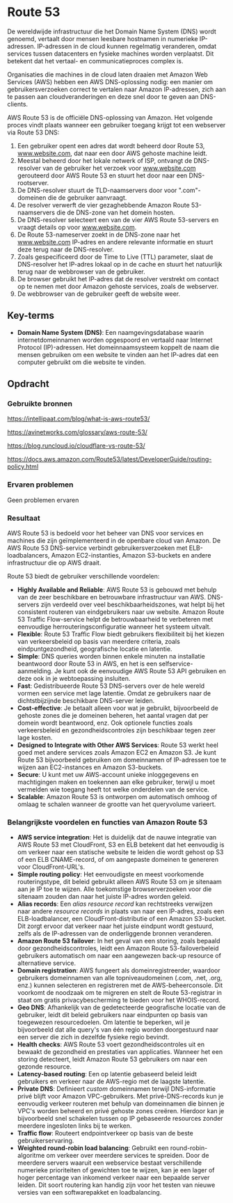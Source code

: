 # Route 53
De wereldwijde infrastructuur die het Domain Name System (DNS) wordt genoemd, vertaalt door mensen leesbare hostnamen in numerieke IP-adressen. IP-adressen in de cloud kunnen regelmatig veranderen, omdat services tussen datacenters en fysieke machines worden verplaatst. Dit betekent dat het vertaal- en communicatieproces complex is.

Organisaties die machines in de cloud laten draaien met Amazon Web Services (AWS) hebben een AWS DNS-oplossing nodig: een manier om gebruikersverzoeken correct te vertalen naar Amazon IP-adressen, zich aan te passen aan cloudveranderingen en deze snel door te geven aan DNS-clients.

AWS Route 53 is de officiële DNS-oplossing van Amazon. Het volgende proces vindt plaats wanneer een gebruiker toegang krijgt tot een webserver via Route 53 DNS:

1. Een gebruiker opent een adres dat wordt beheerd door Route 53, www.website.com, dat naar een door AWS gehoste machine leidt.
2. Meestal beheerd door het lokale netwerk of ISP, ontvangt de DNS-resolver van de gebruiker het verzoek voor www.website.com gerouteerd door AWS Route 53 en stuurt het door naar een DNS-rootserver.
3. De DNS-resolver stuurt de TLD-naamservers door voor ".com"-domeinen die de gebruiker aanvraagt.
4. De resolver verwerft de vier gezaghebbende Amazon Route 53-naamservers die de DNS-zone van het domein hosten.
5. De DNS-resolver selecteert een van de vier AWS Route 53-servers en vraagt details op voor www.website.com.
6. De Route 53-nameserver zoekt in de DNS-zone naar het www.website.com IP-adres en andere relevante informatie en stuurt deze terug naar de DNS-resolver.
7. Zoals gespecificeerd door de Time to Live (TTL) parameter, slaat de DNS-resolver het IP-adres lokaal op in de cache en stuurt het natuurlijk terug naar de webbrowser van de gebruiker.
8. De browser gebruikt het IP-adres dat de resolver verstrekt om contact op te nemen met door Amazon gehoste services, zoals de webserver.
9. De webbrowser van de gebruiker geeft de website weer.

## Key-terms

- **Domain Name System (DNS)**: Een naamgevingsdatabase waarin internetdomeinnamen worden opgespoord en vertaald naar Internet Protocol (IP)-adressen. Het domeinnaamsysteem koppelt de naam die mensen gebruiken om een website te vinden aan het IP-adres dat een computer gebruikt om die website te vinden.

## Opdracht
### Gebruikte bronnen

https://intellipaat.com/blog/what-is-aws-route53/

https://avinetworks.com/glossary/aws-route-53/

https://blog.runcloud.io/cloudflare-vs-route-53/

https://docs.aws.amazon.com/Route53/latest/DeveloperGuide/routing-policy.html

### Ervaren problemen
Geen problemen ervaren

### Resultaat

AWS Route 53 is bedoeld voor het beheer van DNS voor services en machines die zijn geïmplementeerd in de openbare cloud van Amazon. De AWS Route 53 DNS-service verbindt gebruikersverzoeken met ELB-loadbalancers, Amazon EC2-instanties, Amazon S3-buckets en andere infrastructuur die op AWS draait.

Route 53 biedt de gebruiker verschillende voordelen:

- **Highly Available and Reliable**: AWS Route 53 is gebouwd met behulp van de zeer beschikbare en betrouwbare infrastructuur van AWS. DNS-servers zijn verdeeld over veel beschikbaarheidszones, wat helpt bij het consistent routeren van eindgebruikers naar uw website. Amazon Route 53 Traffic Flow-service helpt de betrouwbaarheid te verbeteren met eenvoudige herrouteringsconfiguratie wanneer het systeem uitvalt.
- **Flexible**: Route 53 Traffic Flow biedt gebruikers flexibiliteit bij het kiezen van verkeersbeleid op basis van meerdere criteria, zoals eindpuntgezondheid, geografische locatie en latentie.
- **Simple**: DNS queries worden binnen enkele minuten na installatie beantwoord door Route 53 in AWS, en het is een selfservice-aanmelding. Je kunt ook de eenvoudige AWS Route 53 API gebruiken en deze ook in je webtoepassing insluiten.
- **Fast**: Gedistribueerde Route 53 DNS-servers over de hele wereld vormen een service met lage latentie. Omdat ze gebruikers naar de dichtstbijzijnde beschikbare DNS-server leiden.
- **Cost-effective**: Je betaalt alleen voor wat je gebruikt, bijvoorbeeld de gehoste zones die je domeinen beheren, het aantal vragen dat per domein wordt beantwoord, enz. Ook optionele functies zoals verkeersbeleid en gezondheidscontroles zijn beschikbaar tegen zeer lage kosten.
- **Designed to Integrate with Other AWS Services**: Route 53 werkt heel goed met andere services zoals Amazon EC2 en Amazon S3. Je kunt Route 53 bijvoorbeeld gebruiken om domeinnamen of IP-adressen toe te wijzen aan EC2-instances en Amazon S3-buckets.
- **Secure**: U kunt met uw AWS-account unieke inloggegevens en machtigingen maken en toekennen aan elke gebruiker, terwijl u moet vermelden wie toegang heeft tot welke onderdelen van de service.
- **Scalable**: Amazon Route 53 is ontworpen om automatisch omhoog of omlaag te schalen wanneer de grootte van het queryvolume varieert.

 

### Belangrijkste voordelen en functies van Amazon Route 53

- **AWS service integration**: Het is duidelijk dat de nauwe integratie van AWS Route 53 met CloudFront, S3 en ELB betekent dat het eenvoudig is om verkeer naar een statische website te leiden die wordt gehost op S3 of een ELB CNAME-record, of om aangepaste domeinen te genereren voor CloudFront-URL's.
- **Simple routing policy**: Het eenvoudigste en meest voorkomende routeringstype, dit beleid gebruikt alleen AWS Route 53 om je sitenaam aan je IP toe te wijzen. Alle toekomstige browserverzoeken voor die sitenaam zouden dan naar het juiste IP-adres worden geleid.
- **Alias records**: Een _alias resource record_ kan rechtstreeks verwijzen naar andere _resource records_ in plaats van naar een IP-adres, zoals een ELB-loadbalancer, een CloudFront-distributie of een Amazon S3-bucket. Dit zorgt ervoor dat verkeer naar het juiste eindpunt wordt gestuurd, zelfs als de IP-adressen van de onderliggende bronnen veranderen.
- **Amazon Route 53 failover**: In het geval van een storing, zoals bepaald door gezondheidscontroles, leidt een Amazon Route 53-failoverbeleid gebruikers automatisch om naar een aangewezen back-up resource of alternatieve service.
- **Domain registration**: AWS fungeert als domeinregistreerder, waardoor gebruikers domeinnamen van alle topniveaudomeinen (.com, .net, .org, enz.) kunnen selecteren en registreren met de AWS-beheerconsole. Dit voorkomt de noodzaak om te migreren en stelt de Route 53-registrar in staat om gratis privacybescherming te bieden voor het WHOIS-record.
- **Geo DNS**: Afhankelijk van de gedetecteerde geografische locatie van de gebruiker, leidt dit beleid gebruikers naar eindpunten op basis van toegewezen resourcedoelen. Om latentie te beperken, wil je bijvoorbeeld dat alle query's van één regio worden doorgestuurd naar een server die zich in dezelfde fysieke regio bevindt.
- **Health checks**: AWS Route 53 voert gezondheidscontroles uit en bewaakt de gezondheid en prestaties van applicaties. Wanneer het een storing detecteert, leidt Amazon Route 53 gebruikers om naar een gezonde resource.
- **Latency-based routing**: Een op latentie gebaseerd beleid leidt gebruikers en verkeer naar de AWS-regio met de laagste latentie.
- **Private DNS**: Definieert _custom_ domeinnamen terwijl DNS-informatie privé blijft voor Amazon VPC-gebruikers. Met privé-DNS-records kun je eenvoudig verkeer routeren met behulp van domeinnamen die binnen je VPC's worden beheerd en privé gehoste zones creëren. Hierdoor kan je bijvoorbeeld snel schakelen tussen op IP gebaseerde resources  zonder meerdere ingesloten links bij te werken.
- **Traffic flow**: Routeert endpointverkeer op basis van de beste gebruikerservaring.
- **Weighted round-robin load balancing**: Gebruikt een round-robin-algoritme om verkeer over meerdere services te spreiden. Door de meerdere servers waaruit een webservice bestaat verschillende numerieke prioriteiten of gewichten toe te wijzen, kan je een lager of hoger percentage van inkomend verkeer naar een bepaalde server leiden. Dit soort routering kan handig zijn voor het testen van nieuwe versies van een softwarepakket en loadbalancing.

